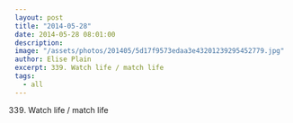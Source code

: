 ```yaml
---
layout: post
title: "2014-05-28"
date: 2014-05-28 08:01:00
description: 
image: "/assets/photos/201405/5d17f9573edaa3e43201239295452779.jpg"
author: Elise Plain
excerpt: 339. Watch life / match life
tags: 
  - all
---
```


339. Watch life / match life
<p></p>
